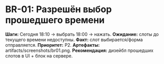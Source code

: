 # BR-01: Разрешён выбор прошедшего времени
**Шаги:** Сегодня 18:10 → выбрать 18:00 → нажать.
**Ожидание:** слоты до текущего времени недоступны.
**Факт:** слот выбирается/форма отправляется.
**Приоритет:** P2. **Артефакты:** artifacts/screenshots/br01.png.
**Рекомендация:** дизейбл прошедших слотов в UI + блок на сервере.